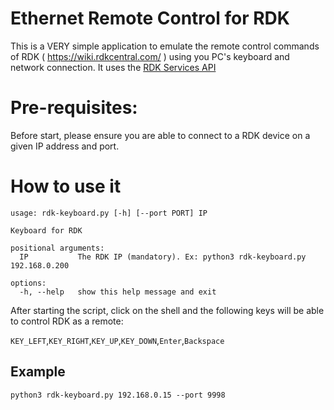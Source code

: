 # Ethernet Remote Control for RDK

This is a VERY simple application to emulate the remote control commands of RDK ( https://wiki.rdkcentral.com/ ) using you PC's keyboard and network connection. It uses the [RDK Services API](https://rdkcentral.github.io/rdkservices/#/README)

# Pre-requisites: #

Before start, please ensure you are able to connect to a RDK device on a given IP address and port.

# How to use it #


```
usage: rdk-keyboard.py [-h] [--port PORT] IP

Keyboard for RDK

positional arguments:
  IP           The RDK IP (mandatory). Ex: python3 rdk-keyboard.py 192.168.0.200

options:
  -h, --help   show this help message and exit
```

After starting the script, click on the shell and the following keys will be able to control RDK as a remote:

`KEY_LEFT`,`KEY_RIGHT`,`KEY_UP`,`KEY_DOWN`,`Enter`,`Backspace`

## Example ##

```
python3 rdk-keyboard.py 192.168.0.15 --port 9998
```
